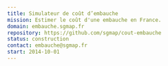 ```yaml
---
title: Simulateur de coût d’embauche
mission: Estimer le coût d'une embauche en France.
domain: embauche.sgmap.fr
repository: https://github.com/sgmap/cout-embauche
status: construction
contact: embauche@sgmap.fr
start: 2014-10-01
---
```

